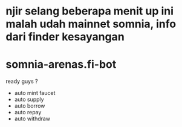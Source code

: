 # njir selang beberapa menit up ini malah udah mainnet somnia, info dari finder kesayangan
# somnia-arenas.fi-bot
ready guys ?
- auto mint faucet 
- auto supply
- auto borrow
- auto repay 
- auto withdraw
